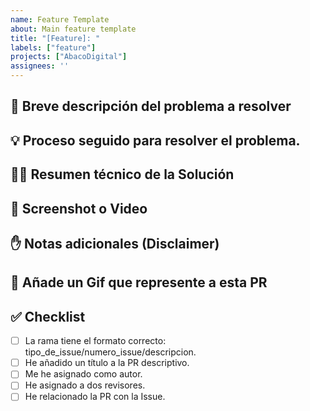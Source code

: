 ```yaml
---
name: Feature Template
about: Main feature template
title: "[Feature]: "
labels: ["feature"]
projects: ["AbacoDigital"]
assignees: ''
---
```

## 🤔 Breve descripción del problema a resolver
<!--
Objetivo: Asegurarse de que se ha entendido correctamente el problema a resolver. 
-->
## 💡 Proceso seguido para resolver el problema.
<!-- 
Describe los pasos que has seguido para resolver el problema: documentación oficial, foros, IA, etc.
-->
## 👩‍💻 Resumen técnico de la Solución
<!--
Describe los pasos lógicos que seguiste para implementar la solución, no solo lo que cambiaste. Por ejemplo:
1. Añado la dependencia X.
2. Creo un modelo para recoger datos de la API.
3. Creo un caso de uso para la gestión de X.
4. Visualiza en un RV el listado obtenido de API.
-->

## 📸 Screenshot o Video
<!-- Pruebas visuales que muestren rel resultado de la implementación -->

## ✋ Notas adicionales (Disclaimer)
<!-- ¿Deberíamos saber algo algo que no esperábamos? -->

## 🌈 Añade un Gif que represente a esta PR
<!-- ¿Cómo te has sentido desarrollando esta PR -->

## ✅ Checklist
- [ ] La rama tiene el formato correcto: tipo_de_issue/numero_issue/descripcion.
- [ ] He añadido un título a la PR descriptivo.
- [ ] Me he asignado como autor.
- [ ] He asignado a dos revisores.
- [ ] He relacionado la PR con la Issue.

